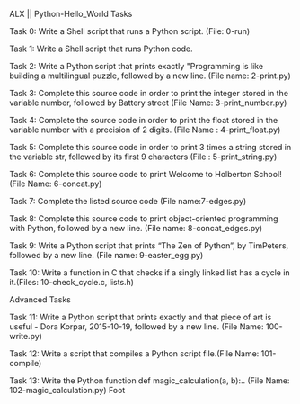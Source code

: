 ALX || Python-Hello_World Tasks

Task 0: Write a Shell script that runs a Python script. (File: 0-run)

Task 1: Write a Shell script that runs Python code.

Task 2: Write a Python script that prints exactly "Programming is like building a multilingual puzzle, followed by a new line. (File name: 2-print.py)

Task 3: Complete this source code in order to print the integer stored in the variable number, followed by Battery street (File Name: 3-print_number.py)

Task 4: Complete the source code in order to print the float stored in the variable number with a precision of 2 digits. (File Name : 4-print_float.py)

Task 5: Complete this source code in order to print 3 times a string stored in the variable str, followed by its first 9 characters (File : 5-print_string.py)

Task 6: Complete this source code to print Welcome to Holberton School! (File Name: 6-concat.py)

Task 7: Complete the listed source code (File name:7-edges.py)

Task 8: Complete this source code to print object-oriented programming with Python, followed by a new line. (File name: 8-concat_edges.py)

Task 9: Write a Python script that prints “The Zen of Python”, by TimPeters, followed by a new line. (File name: 9-easter_egg.py)

Task 10: Write a function in C that checks if a singly linked list has a cycle in it.(Files: 10-check_cycle.c, lists.h)

Advanced Tasks

Task 11: Write a Python script that prints exactly and that piece of art is useful - Dora Korpar, 2015-10-19, followed by a new line. (File Name: 100-write.py)

Task 12: Write a script that compiles a Python script file.(File Name: 101-compile)

Task 13: Write the Python function def magic_calculation(a, b):.. (File Name: 102-magic_calculation.py)
Foot
